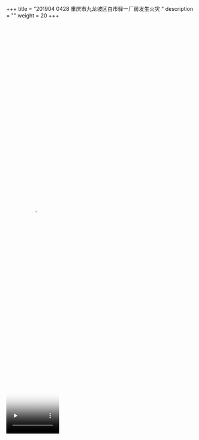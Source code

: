 +++
title = "201904 0428 重庆市九龙坡区白市驿一厂房发生火灾 "
description = ""
weight = 20
+++

<video preload="none" width="28%" height="28%"
poster="20190418.jpg"
controls>
<source src="tw__2019_4_18_2019_1119115951423627264.mp4"
type="video/mp4">
Your browser does not support the video tag.重庆市九龙坡区白市驿一厂房发生火灾 012__2019.4.18
</video> 

